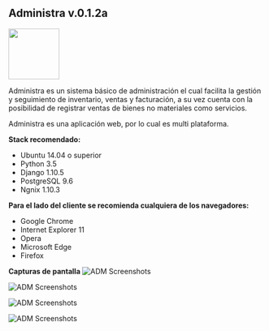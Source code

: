 ## Administra v.0.1.2a
<img src="https://github.com/LuisHCK/administracion/raw/master/Administra.gif" width="100">

Administra es un sistema básico de administración el cual facilita la gestión y seguimiento de inventario, ventas y facturación, a su vez cuenta con la posibilidad de registrar ventas de bienes no materiales como servicios.

Administra es una aplicación web, por lo cual es multi plataforma.

**Stack recomendado:**

 - Ubuntu 14.04 o superior 
 - Python 3.5
 - Django 1.10.5
 - PostgreSQL 9.6
 - Ngnix 1.10.3
 
**Para el lado del cliente se recomienda cualquiera de los navegadores:**
 - Google Chrome
 - Internet Explorer 11 
 - Opera
 - Microsoft Edge
 - Firefox

**Capturas de pantalla**
 ![ADM Screenshots](https://raw.githubusercontent.com/LuisHCK/administracion/master/screenshots/1.png)

 ![ADM Screenshots](https://raw.githubusercontent.com/LuisHCK/administracion/master/screenshots/2.png)

 ![ADM Screenshots](https://raw.githubusercontent.com/LuisHCK/administracion/master/screenshots/3.png)

 ![ADM Screenshots](https://raw.githubusercontent.com/LuisHCK/administracion/master/screenshots/4.png)
 
